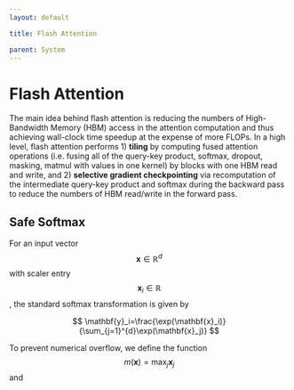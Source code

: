 ```yaml
---
layout: default

title: Flash Attention

parent: System
---
```


# Flash Attention

The main idea behind flash attention is reducing the numbers of High-Bandwidth Memory (HBM) access in the attention computation and thus achieving wall-clock time speedup at the expense of more FLOPs. In a high level, flash attention performs 1) **tiling** by computing fused attention operations (i.e. fusing all of the query-key product, softmax, dropout, masking, matmul with values in one kernel) by blocks with one HBM read and write, and 2) **selective gradient checkpointing** via recomputation of the intermediate query-key product and softmax during the backward pass to reduce the numbers of HBM read/write in the forward pass. 

## Safe Softmax

For an input vector $$\mathbf{x}\in\mathbb{R}^d$$ with scaler entry $$\mathbf{x}_i\in\mathbb{R}$$, the standard softmax transformation is given by

$$
\mathbf{y}_i=\frac{\exp(\mathbf{x}_i)}{\sum_{j=1}^{d}\exp(\mathbf{x}_j)}
$$

To prevent numerical overflow, we define the function $$m(\mathbf{x})=\max_j \mathbf{x}_j$$ and 